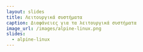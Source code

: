 ```yaml
---
layout: slides
title: Λειτουργικά συστήματα
caption: Διαφάνειες για τα λειτουργικά συστήματα
image_url: /images/alpine-linux.png
slides: 
  - alpine-linux
---
```

